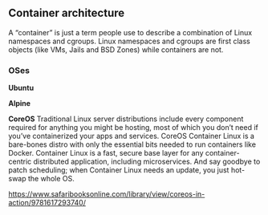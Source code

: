 
## Container architecture

A “container” is just a term people use to describe a combination of Linux namespaces and cgroups. Linux namespaces and cgroups are first class objects (like VMs, Jails and BSD Zones) while containers are not.

### OSes

**Ubuntu**

**Alpine**

**CoreOS** Traditional Linux server distributions include every component required for anything you might be hosting, most of which you don’t need if you’ve containerized your apps and services. CoreOS Container Linux is a bare-bones distro with only the essential bits needed to run containers like Docker. Container Linux is a fast, secure base layer for any container-centric distributed application, including microservices. And say goodbye to patch scheduling; when Container Linux needs an update, you just hot-swap the whole OS.

https://www.safaribooksonline.com/library/view/coreos-in-action/9781617293740/